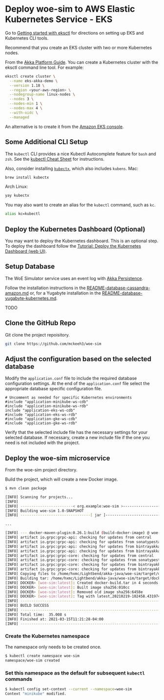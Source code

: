 
# Deploy woe-sim to AWS Elastic Kubernetes Service - EKS

Go to [Getting started with eksctl](https://docs.aws.amazon.com/eks/latest/userguide/getting-started-eksctl.html)
for directions on setting up EKS and Kubernetes CLI tools.

Recommend that you create an EKS cluster with two or more Kubernetes nodes.

From the [Akka Platform Guide](https://developer.lightbend.com/docs/akka-platform-guide/deployment/aws-install.html).
You can create a Kubernetes cluster with the eksctl command line tool. For example:

~~~bash
eksctl create cluster \
  --name eks-akka-demo \
  --version 1.18 \
  --region <your-aws-region> \
  --nodegroup-name linux-nodes \
  --nodes 3 \
  --nodes-min 1 \
  --nodes-max 4 \
  --with-oidc \
  --managed
~~~

An alternative is to create it from the [Amazon EKS console](https://console.aws.amazon.com/eks/home).

## Some Additional CLI Setup

The `kubectl` CLI provides a nice Kubectl Autocomplete feature for `bash` and `zsh`.
See the [kubectl Cheat Sheet](https://kubernetes.io/docs/reference/kubectl/cheatsheet/#kubectl-autocomplete) for instructions.

Also, consider installing [`kubectx`](https://github.com/ahmetb/kubectx), which also includes `kubens`.
Mac:

~~~bash
brew install kubectx
~~~

Arch Linux:

~~~bash
yay kubectx
~~~

You may also want to create an alias for the `kubectl` command, such as `kc`.

~~~bash
alias kc=kubectl
~~~

## Deploy the Kubernetes Dashboard (Optional)

You may want to deploy the Kubernetes dashboard. This is an optional step. To deploy the dashboard follow the
[Tutorial: Deploy the Kubernetes Dashboard (web UI)](https://docs.aws.amazon.com/eks/latest/userguide/dashboard-tutorial.html).

## Setup Database

The WoE Simulator service uses an event log with [Akka Persistence](https://doc.akka.io/docs/akka/current/typed/persistence.html).

Follow the installation instructions in the
[README-database-cassandra-amazon.md](README-database-cassandra-amazon.md)
or, for a Yugabyte installation in the
[README-database-yugabyte-kubernetes.md](README-database-yugabyte-kubernetes.md).

TODO

## Clone the GitHub Repo

Git clone the project repoisitory.

~~~bash
git clone https://github.com/mckeeh3/woe-sim
~~~

## Adjust the configuration based on the selected database

Modify the `application.conf` file to include the required database configuration settings.
At the end of the `application.conf` file select the appropriate database specific configuration file.

~~~text
# Uncomment as needed for specific Kubernetes environments
#include "application-minikube-ws-cdb"
#include "application-minikube-ws-rdb"
include "application-eks-ws-cdb"
#include "application-eks-ws-rdb"
#include "application-gke-ws-cdb"
#include "application-gke-ws-rdb"
~~~

Verify that the selected include file has the necessary settings for your selected database.
If necessary, create a new include file if the one you need is not included with the project.

## Deploy the woe-sim microservice

From the woe-sim project directory.

Build the project, which will create a new Docker image.

~~~bash
$ mvn clean package

[INFO] Scanning for projects...
[INFO]
[INFO] ------------------------< org.example:woe-sim >-------------------------
[INFO] Building woe-sim 1.0-SNAPSHOT
[INFO] --------------------------------[ jar ]---------------------------------

...

[INFO] --- docker-maven-plugin:0.26.1:build (build-docker-image) @ woe-sim ---
[INFO] artifact io.grpc:grpc-api: checking for updates from central
[INFO] artifact io.grpc:grpc-api: checking for updates from sonatypestaging
[INFO] artifact io.grpc:grpc-api: checking for updates from bintrayakkasnapshots
[INFO] artifact io.grpc:grpc-api: checking for updates from bintrayakkamaven
[INFO] artifact io.grpc:grpc-core: checking for updates from central
[INFO] artifact io.grpc:grpc-core: checking for updates from sonatypestaging
[INFO] artifact io.grpc:grpc-core: checking for updates from bintrayakkasnapshots
[INFO] artifact io.grpc:grpc-core: checking for updates from bintrayakkamaven
[INFO] Copying files to /home/hxmc/Lightbend/akka-java/woe-sim/target/docker/woe-sim/build/maven
[INFO] Building tar: /home/hxmc/Lightbend/akka-java/woe-sim/target/docker/woe-sim/tmp/docker-build.tar
[INFO] DOCKER> [woe-sim:latest]: Created docker-build.tar in 4 seconds
[INFO] DOCKER> [woe-sim:latest]: Built image sha256:010cc
[INFO] DOCKER> [woe-sim:latest]: Removed old image sha256:6458e
[INFO] DOCKER> [woe-sim:latest]: Tag with latest,20210219-102458.4319740
[INFO] ------------------------------------------------------------------------
[INFO] BUILD SUCCESS
[INFO] ------------------------------------------------------------------------
[INFO] Total time:  35.008 s
[INFO] Finished at: 2021-03-15T11:21:28-04:00
[INFO] ------------------------------------------------------------------------
~~~

### Create the Kubernetes namespace

The namespace only needs to be created once.

~~~bash
$ kubectl create namespace woe-sim
namespace/woe-sim created
~~~

### Set this namespace as the default for subsequent `kubectl` commands

~~~bash
$ kubectl config set-context --current --namespace=woe-sim
Context "minikube" modified.
~~~
